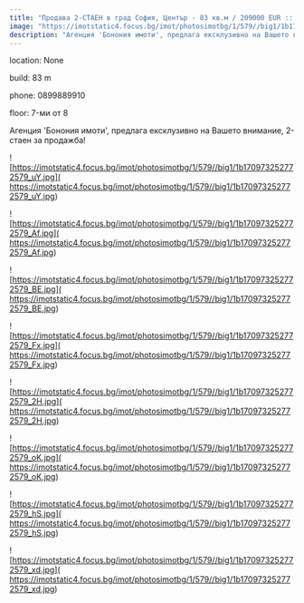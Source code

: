 ```yaml
---
title: "Продава 2-СТАЕН в град София, Център - 83 кв.м / 209000 EUR :: imot.bg Обява"
image: "https://imotstatic4.focus.bg/imot/photosimotbg/1/579//big1/1b170973252772579_TL.jpg"
description: "Агенция 'Бонония имоти', предлага ексклузивно на Вашето внимание, 2-стаен за продажба!"
---
```


location: None

build: 83 m

phone: 0899889910

floor: 7-ми от 8

Агенция 'Бонония имоти', предлага ексклузивно на Вашето внимание, 2-стаен за продажба!


![https://imotstatic4.focus.bg/imot/photosimotbg/1/579//big1/1b170973252772579_uY.jpg]( https://imotstatic4.focus.bg/imot/photosimotbg/1/579//big1/1b170973252772579_uY.jpg)


![https://imotstatic4.focus.bg/imot/photosimotbg/1/579//big1/1b170973252772579_Af.jpg]( https://imotstatic4.focus.bg/imot/photosimotbg/1/579//big1/1b170973252772579_Af.jpg)


![https://imotstatic4.focus.bg/imot/photosimotbg/1/579//big1/1b170973252772579_BE.jpg]( https://imotstatic4.focus.bg/imot/photosimotbg/1/579//big1/1b170973252772579_BE.jpg)


![https://imotstatic4.focus.bg/imot/photosimotbg/1/579//big1/1b170973252772579_Fx.jpg]( https://imotstatic4.focus.bg/imot/photosimotbg/1/579//big1/1b170973252772579_Fx.jpg)


![https://imotstatic4.focus.bg/imot/photosimotbg/1/579//big1/1b170973252772579_2H.jpg]( https://imotstatic4.focus.bg/imot/photosimotbg/1/579//big1/1b170973252772579_2H.jpg)


![https://imotstatic4.focus.bg/imot/photosimotbg/1/579//big1/1b170973252772579_oK.jpg]( https://imotstatic4.focus.bg/imot/photosimotbg/1/579//big1/1b170973252772579_oK.jpg)


![https://imotstatic4.focus.bg/imot/photosimotbg/1/579//big1/1b170973252772579_hS.jpg]( https://imotstatic4.focus.bg/imot/photosimotbg/1/579//big1/1b170973252772579_hS.jpg)


![https://imotstatic4.focus.bg/imot/photosimotbg/1/579//big1/1b170973252772579_xd.jpg]( https://imotstatic4.focus.bg/imot/photosimotbg/1/579//big1/1b170973252772579_xd.jpg)


